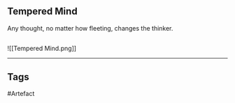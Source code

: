 ## Tempered Mind
Any thought, no matter how fleeting, changes the thinker.
## 
![[Tempered Mind.png]]

---
## Tags
#Artefact